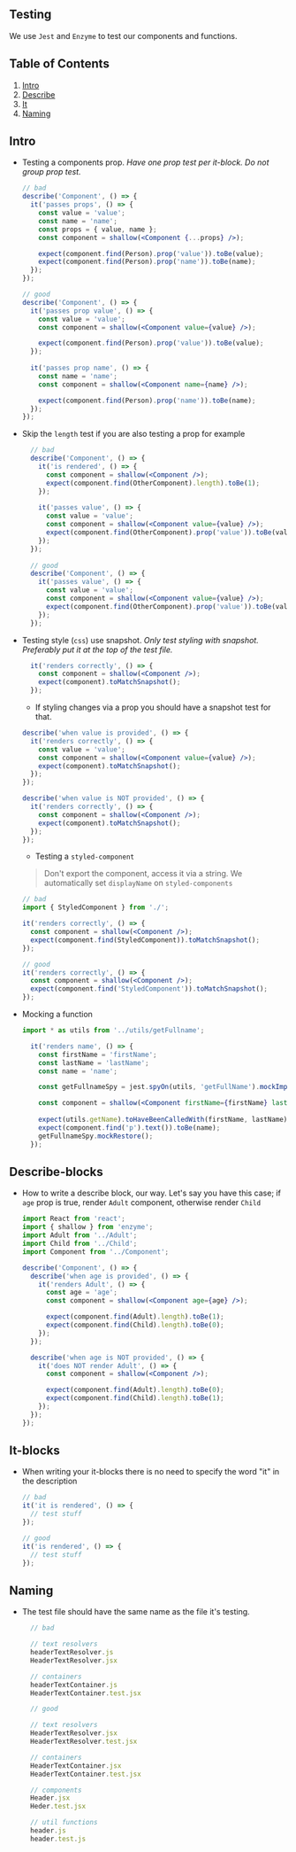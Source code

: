 ## Testing

We use `Jest` and `Enzyme` to test our components and functions.

## Table of Contents

1. [Intro](#intro)
1. [Describe](#describe-blocks)
1. [It](#it-blocks)
1. [Naming](#naming)

## Intro

- Testing a components prop. _Have one prop test per it-block. Do not group prop test._

  ```jsx
  // bad
  describe('Component', () => {
    it('passes props', () => {
      const value = 'value';
      const name = 'name';
      const props = { value, name };
      const component = shallow(<Component {...props} />);

      expect(component.find(Person).prop('value')).toBe(value);
      expect(component.find(Person).prop('name')).toBe(name);
    });
  });

  // good
  describe('Component', () => {
    it('passes prop value', () => {
      const value = 'value';
      const component = shallow(<Component value={value} />);

      expect(component.find(Person).prop('value')).toBe(value);
    });
    
    it('passes prop name', () => {
      const name = 'name';
      const component = shallow(<Component name={name} />);

      expect(component.find(Person).prop('name')).toBe(name);
    });
  });
  ```


- Skip the `length` test if you are also testing a prop for example
  ```jsx
    // bad
    describe('Component', () => {
      it('is rendered', () => {
        const component = shallow(<Component />);
        expect(component.find(OtherComponent).length).toBe(1);
      });
      
      it('passes value', () => {
        const value = 'value';
        const component = shallow(<Component value={value} />);
        expect(component.find(OtherComponent).prop('value')).toBe(value);
      });
    });
    
    // good
    describe('Component', () => {
      it('passes value', () => {
        const value = 'value';
        const component = shallow(<Component value={value} />);
        expect(component.find(OtherComponent).prop('value')).toBe(value);
      });
    });
  ```


- Testing style (`css`) use snapshot. _Only test styling with snapshot. Preferably put it at the top of the test file._
  ```jsx
    it('renders correctly', () => {
      const component = shallow(<Component />);
      expect(component).toMatchSnapshot();
    });
  ```
  - If styling changes via a prop you should have a snapshot test for that.
  ```jsx
  describe('when value is provided', () => {
    it('renders correctly', () => {
      const value = 'value';
      const component = shallow(<Component value={value} />);
      expect(component).toMatchSnapshot();
    });
  });

  describe('when value is NOT provided', () => {
    it('renders correctly', () => {
      const component = shallow(<Component />);
      expect(component).toMatchSnapshot();
    });
  });
  ```
  
  - Testing a `styled-component` 
  > Don't export the component, access it via a string. We automatically set `displayName` on `styled-components`
  ```jsx
  // bad 
  import { StyledComponent } from './';

  it('renders correctly', () => {
    const component = shallow(<Component />);
    expect(component.find(StyledComponent)).toMatchSnapshot();
  });

  // good
  it('renders correctly', () => {
    const component = shallow(<Component />);
    expect(component.find('StyledComponent')).toMatchSnapshot();
  });
  ```


- Mocking a function
  ```jsx
  import * as utils from '../utils/getFullname';

    it('renders name', () => {
      const firstName = 'firstName';
      const lastName = 'lastName';
      const name = 'name';

      const getFullnameSpy = jest.spyOn(utils, 'getFullName').mockImplementation(() => name);

      const component = shallow(<Component firstName={firstName} lastName={lastName} />);
      
      expect(utils.getName).toHaveBeenCalledWith(firstName, lastName);
      expect(component.find('p').text()).toBe(name);
      getFullnameSpy.mockRestore();
    });
  ```

## Describe-blocks

- How to write a describe block, our way. Let's say you have this case; if `age` prop is true, render `Adult` component, otherwise render `Child`

  ```jsx
  import React from 'react';
  import { shallow } from 'enzyme';
  import Adult from '../Adult';
  import Child from '../Child';
  import Component from '../Component';

  describe('Component', () => {
    describe('when age is provided', () => {
      it('renders Adult', () => {
        const age = 'age';
        const component = shallow(<Component age={age} />);

        expect(component.find(Adult).length).toBe(1);
        expect(component.find(Child).length).toBe(0);
      });
    });

    describe('when age is NOT provided', () => {
      it('does NOT render Adult', () => {
        const component = shallow(<Component />);

        expect(component.find(Adult).length).toBe(0);
        expect(component.find(Child).length).toBe(1);
      });
    });
  });
  ```

## It-blocks

- When writing your it-blocks there is no need to specify the word "it" in the description

  ```jsx
  // bad
  it('it is rendered', () => {
    // test stuff
  });

  // good
  it('is rendered', () => {
    // test stuff
  });

  ```

## Naming
- The test file should have the same name as the file it's testing. 
  ```jsx
    // bad 

    // text resolvers
    headerTextResolver.js
    HeaderTextResolver.jsx

    // containers
    headerTextContainer.js
    HeaderTextContainer.test.jsx

    // good    

    // text resolvers
    HeaderTextResolver.jsx
    HeaderTextResolver.test.jsx

    // containers
    HeaderTextContainer.jsx
    HeaderTextContainer.test.jsx

    // components
    Header.jsx
    Heder.test.jsx

    // util functions
    header.js
    header.test.js
  ```